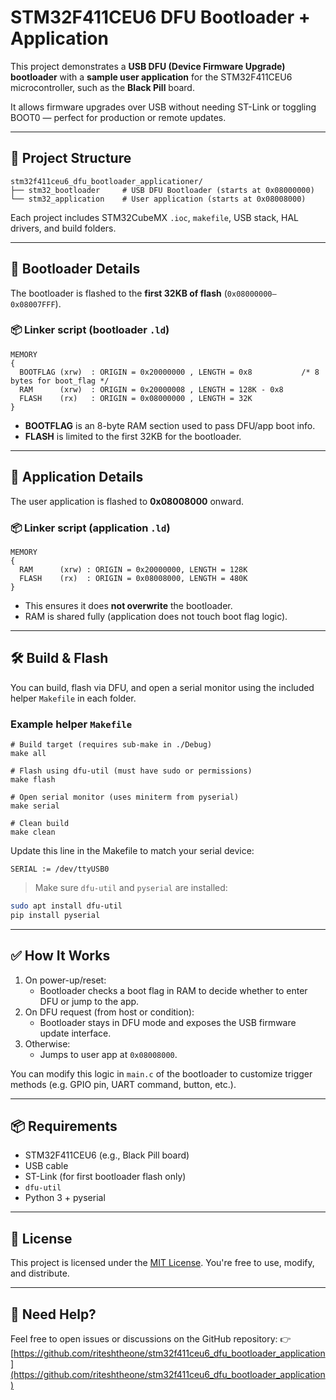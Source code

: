
# STM32F411CEU6 DFU Bootloader + Application

This project demonstrates a **USB DFU (Device Firmware Upgrade) bootloader** with a **sample user application** for the STM32F411CEU6 microcontroller, such as the **Black Pill** board.

It allows firmware upgrades over USB without needing ST-Link or toggling BOOT0 — perfect for production or remote updates.

---

## 📁 Project Structure

```
stm32f411ceu6_dfu_bootloader_applicationer/
├── stm32_bootloader     # USB DFU Bootloader (starts at 0x08000000)
└── stm32_application    # User application (starts at 0x08008000)
```

Each project includes STM32CubeMX `.ioc`, `makefile`, USB stack, HAL drivers, and build folders.

---

## 🧠 Bootloader Details

The bootloader is flashed to the **first 32KB of flash** (`0x08000000–0x08007FFF`).

### 📦 Linker script (bootloader `.ld`)
```ld
MEMORY
{
  BOOTFLAG (xrw)  : ORIGIN = 0x20000000 , LENGTH = 0x8           /* 8 bytes for boot_flag */
  RAM      (xrw)  : ORIGIN = 0x20000008 , LENGTH = 128K - 0x8
  FLASH    (rx)   : ORIGIN = 0x08000000 , LENGTH = 32K
}
```

- **BOOTFLAG** is an 8-byte RAM section used to pass DFU/app boot info.
- **FLASH** is limited to the first 32KB for the bootloader.

---

## 🚀 Application Details

The user application is flashed to **0x08008000** onward.

### 📦 Linker script (application `.ld`)
```ld
MEMORY
{
  RAM      (xrw) : ORIGIN = 0x20000000, LENGTH = 128K
  FLASH    (rx)  : ORIGIN = 0x08008000, LENGTH = 480K
}
```

- This ensures it does **not overwrite** the bootloader.
- RAM is shared fully (application does not touch boot flag logic).

---

## 🛠️ Build & Flash

You can build, flash via DFU, and open a serial monitor using the included helper `Makefile` in each folder.

### Example helper `Makefile`
```make
# Build target (requires sub-make in ./Debug)
make all

# Flash using dfu-util (must have sudo or permissions)
make flash

# Open serial monitor (uses miniterm from pyserial)
make serial

# Clean build
make clean
```

Update this line in the Makefile to match your serial device:
```make
SERIAL := /dev/ttyUSB0
```

> Make sure `dfu-util` and `pyserial` are installed:
```bash
sudo apt install dfu-util
pip install pyserial
```

---

## ✅ How It Works

1. On power-up/reset:
   - Bootloader checks a boot flag in RAM to decide whether to enter DFU or jump to the app.
2. On DFU request (from host or condition):
   - Bootloader stays in DFU mode and exposes the USB firmware update interface.
3. Otherwise:
   - Jumps to user app at `0x08008000`.

You can modify this logic in `main.c` of the bootloader to customize trigger methods (e.g. GPIO pin, UART command, button, etc.).

---

## 📦 Requirements

- STM32F411CEU6 (e.g., Black Pill board)
- USB cable
- ST-Link (for first bootloader flash only)
- `dfu-util`
- Python 3 + pyserial

---

## 📄 License

This project is licensed under the [MIT License](./LICENSE). You're free to use, modify, and distribute.

---

## 💬 Need Help?

Feel free to open issues or discussions on the GitHub repository:
👉 [https://github.com/riteshtheone/stm32f411ceu6_dfu_bootloader_application](https://github.com/riteshtheone/stm32f411ceu6_dfu_bootloader_application)
